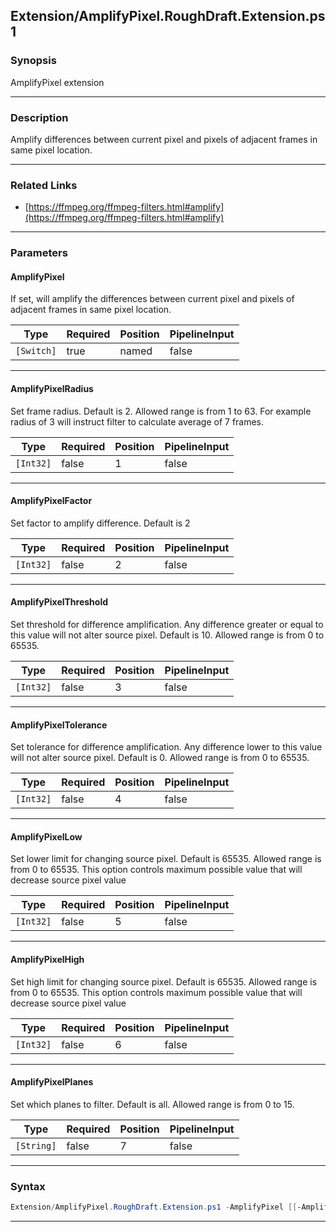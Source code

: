 
Extension/AmplifyPixel.RoughDraft.Extension.ps1
-----------------------------------------------
### Synopsis
AmplifyPixel extension

---
### Description

Amplify differences between current pixel and pixels of adjacent frames in same pixel location.

---
### Related Links
* [https://ffmpeg.org/ffmpeg-filters.html#amplify](https://ffmpeg.org/ffmpeg-filters.html#amplify)



---
### Parameters
#### **AmplifyPixel**

If set, will amplify the differences between current pixel and pixels of adjacent frames in same pixel location.






|Type      |Required|Position|PipelineInput|
|----------|--------|--------|-------------|
|`[Switch]`|true    |named   |false        |



---
#### **AmplifyPixelRadius**

Set frame radius. Default is 2. Allowed range is from 1 to 63. For example radius of 3 will instruct filter to calculate average of 7 frames.






|Type     |Required|Position|PipelineInput|
|---------|--------|--------|-------------|
|`[Int32]`|false   |1       |false        |



---
#### **AmplifyPixelFactor**

Set factor to amplify difference. Default is 2






|Type     |Required|Position|PipelineInput|
|---------|--------|--------|-------------|
|`[Int32]`|false   |2       |false        |



---
#### **AmplifyPixelThreshold**

Set threshold for difference amplification.
Any difference greater or equal to this value will not alter source pixel.
Default is 10.
Allowed range is from 0 to 65535.






|Type     |Required|Position|PipelineInput|
|---------|--------|--------|-------------|
|`[Int32]`|false   |3       |false        |



---
#### **AmplifyPixelTolerance**

Set tolerance for difference amplification.
Any difference lower to this value will not alter source pixel.
Default is 0. Allowed range is from 0 to 65535.






|Type     |Required|Position|PipelineInput|
|---------|--------|--------|-------------|
|`[Int32]`|false   |4       |false        |



---
#### **AmplifyPixelLow**

Set lower limit for changing source pixel.
Default is 65535.
Allowed range is from 0 to 65535.
This option controls maximum possible value that will decrease source pixel value






|Type     |Required|Position|PipelineInput|
|---------|--------|--------|-------------|
|`[Int32]`|false   |5       |false        |



---
#### **AmplifyPixelHigh**

Set high limit for changing source pixel.
Default is 65535.
Allowed range is from 0 to 65535.
This option controls maximum possible value that will decrease source pixel value






|Type     |Required|Position|PipelineInput|
|---------|--------|--------|-------------|
|`[Int32]`|false   |6       |false        |



---
#### **AmplifyPixelPlanes**

Set which planes to filter. Default is all. Allowed range is from 0 to 15.






|Type      |Required|Position|PipelineInput|
|----------|--------|--------|-------------|
|`[String]`|false   |7       |false        |



---
### Syntax
```PowerShell
Extension/AmplifyPixel.RoughDraft.Extension.ps1 -AmplifyPixel [[-AmplifyPixelRadius] <Int32>] [[-AmplifyPixelFactor] <Int32>] [[-AmplifyPixelThreshold] <Int32>] [[-AmplifyPixelTolerance] <Int32>] [[-AmplifyPixelLow] <Int32>] [[-AmplifyPixelHigh] <Int32>] [[-AmplifyPixelPlanes] <String>] [<CommonParameters>]
```
---



